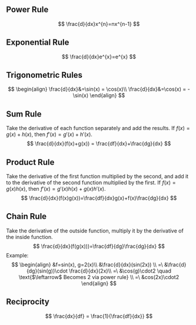 ## Power Rule
$$
\frac{d}{dx}x^{n}=nx^{n-1}
$$
## Exponential Rule
$$
\frac{d}{dx}e^{x}=e^{x}
$$
## Trigonometric Rules
$$
\begin{align}
\frac{d}{dx}&=\sin(x) = \cos(x)\\
\frac{d}{dx}&=\cos(x) = -\sin(x)
\end{align}
$$
## Sum Rule
Take the derivative of each function separately and add the results. If $f(x) = g(x)+h(x)$, then $f'(x) = g'(x)+h'(x)$.
$$
\frac{d}{dx}(f(x)+g(x)) = \frac{df}{dx}+\frac{dg}{dx}
$$
## Product Rule
Take the derivative of the first function multiplied by the second, and add it to the derivative of the second function multiplied by the first. If $f(x) = g(x)h(x)$, then $f'(x)=g'(x)h(x)+g(x)h'(x)$.
$$
\frac{d}{dx}(f(x)g(x))=\frac{df}{dx}g(x)+f(x)\frac{dg}{dx}
$$
## Chain Rule
Take the derivative of the outside function, multiply it by the derivative of the inside function.
$$
\frac{d}{dx}(f(g(x)))=\frac{df}{dg}\frac{dg}{dx}
$$Example:
$$
\begin{align}
&f=sin(x), g=2(x)\\
&\frac{d}{dx}(sin(2x)) \\
=\ &\frac{d}{dg}(sin(g))\cdot \frac{d}{dx}(2x)\\
=\ &\cos(g)\cdot2 \quad \text{$\leftarrow$ Becomes 2 via power rule} \\
=\ &cos(2x)\cdot2
\end{align}
$$
## Reciprocity
$$
\frac{dx}{df} = \frac{1}{\frac{df}{dx}}
$$